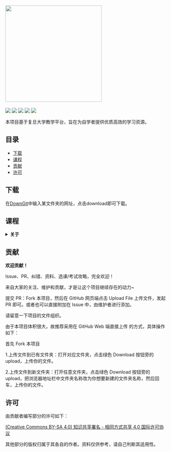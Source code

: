 # <img src="https://github.com/openFudan/fudan-coursera/blob/master/images/logo2.png"  width="300"/>

[![](https://img.shields.io/github/watchers/openFudan/fudan-coursera.svg)](https://github.com/openFudan/fudan-coursera/watchers)
[![](https://img.shields.io/github/stars/openFudan/fudan-coursera.svg)](https://github.com/openFudan/fudan-coursera/stargazers)
[![](https://img.shields.io/github/forks/openFudan/fudan-coursera.svg)](https://github.com/openFudan/fudan-coursera/network/members)
[![](https://img.shields.io/github/issues-pr-closed-raw/openFudan/fudan-coursera.svg)](https://github.com/openFudan/fudan-coursera/issue)
[![](https://img.shields.io/github/contributors/openFudan/fudan-coursera.svg)](https://github.com/openFudan/fudan-coursera/graphs/contributors)

本项目基于复旦大学教学平台，旨在为自学者提供优质高效的学习资源。

## 目录
* [下载](#下载)
* [课程](#课程)
* [贡献](#贡献)
* [许可](#许可)

## 下载
在[DownGit](https://minhaskamal.github.io/DownGit/#/home)中输入某文件夹的网址，点击download即可下载。

## 课程
<b><details><summary>关于</summary></b>
123
</details>

## 贡献
**欢迎贡献！**

Issue、PR、纠错、资料、选课/考试攻略，完全欢迎！

来自大家的关注、维护和贡献，才是让这个项目继续存在的动力~

提交 PR：Fork 本项目，然后在 GitHub 网页端点击 Upload File 上传文件，发起 PR 即可。或者也可以直接附加在 Issue 中，由维护者进行添加。

请留意一下项目的文件组织。

由于本项目体积很大，故推荐采用在 GitHub Web 端直接上传 的方式，具体操作如下：

首先 Fork 本项目

1.上传文件到已有文件夹：打开对应文件夹，点击绿色 Download 按钮旁的 upload，上传你的文件。

2.上传文件到新文件夹：打开任意文件夹，点击绿色 Download 按钮旁的 upload，把浏览器地址栏中文件夹名称改为你想要新建的文件夹名称，然后回车，上传你的文件。


## 许可
由贡献者编写部分的许可如下：

[(Creative Commons BY-SA 4.0) 知识共享署名 - 相同方式共享 4.0 国际许可协议](https://creativecommons.org/licenses/by-nc-sa/4.0/deed.zh)

其他部分的版权归属于其各自的作者。资料仅供参考，请自己判断其适用性。
